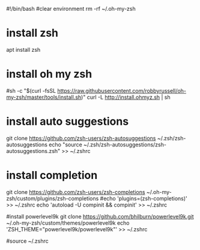 #!/bin/bash
#clear environment
rm -rf ~/.oh-my-zsh

# install zsh
apt install zsh
# install oh my zsh
#sh -c "$(curl -fsSL https://raw.githubusercontent.com/robbyrussell/oh-my-zsh/master/tools/install.sh)"
curl -L http://install.ohmyz.sh | sh

# install auto suggestions
git clone https://github.com/zsh-users/zsh-autosuggestions ~/.zsh/zsh-autosuggestions
echo "source ~/.zsh/zsh-autosuggestions/zsh-autosuggestions.zsh" >> ~/.zshrc

# install completion
git clone https://github.com/zsh-users/zsh-completions ~/.oh-my-zsh/custom/plugins/zsh-completions
#echo 'plugins=(zsh-completions)' >> ~/.zshrc
echo 'autoload -U compinit && compinit' >> ~/.zshrc

#install powerlevel9k
git clone https://github.com/bhilburn/powerlevel9k.git ~/.oh-my-zsh/custom/themes/powerlevel9k
echo 'ZSH_THEME="powerlevel9k/powerlevel9k"' >> ~/.zshrc

#source ~/.zshrc
